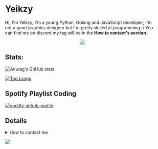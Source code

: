 # Yeikzy

Hi, I'm Yeikzy, I'm a young Python, Golang and JavaScript developer, I'm not a good graphics designer but I'm pretty skilled at programming :) You can find me on discord my tag will be in the **How to contact's section**.

<div align="center">
   <a href="https://github.com/Yeikzy/discord-profile" target="_blank"><img src="https://i.imgur.com/cAYIfRb.png" align="center" /></a>
</div>

## Stats:

![Anurag's GitHub stats](https://github-readme-stats.vercel.app/api?username=yeikzy&show_icons=true&theme=tokyonight)

[![Top Langs](https://github-readme-stats.vercel.app/api/top-langs/?username=yeikzy&show_icons=true&theme=tokyonight&layout=compact)](https://github.com/yeikzy/github-readme-stats)

## Spotify Playlist Coding

[![spotify-github-profile](https://spotify-github-profile.vercel.app/api/view?uid=me4fd6aa939enmsg7yl2nd2vk&cover_image=true&theme=novatorem)](https://open.spotify.com/playlist/2877aIy2RqJ3QkuQoBCtNv?si=f2f4a275fb634bd4) 

## Details

</details>

<details>
  <summary> How to contact me</summary>

  - Discord: [Yeikzy#1000](https://discord.gg/W7cY7FH)

  - Guilded: [Yeikzy](https://www.guilded.gg/Yeikzy)

  - E-Mail: yeikzypro@gmail.com

</details>


![](https://komarev.com/ghpvc/?username=yeikzy)
